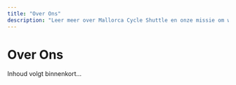 ```yaml
---
title: "Over Ons"
description: "Leer meer over Mallorca Cycle Shuttle en onze missie om wielrenners te helpen"
---
```


# Over Ons

Inhoud volgt binnenkort...
